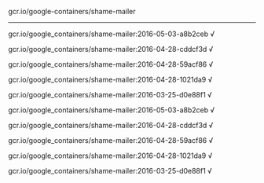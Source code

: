 gcr.io/google-containers/shame-mailer 

----
gcr.io/google_containers/shame-mailer:2016-05-03-a8b2ceb √

gcr.io/google_containers/shame-mailer:2016-04-28-cddcf3d √

gcr.io/google_containers/shame-mailer:2016-04-28-59acf86 √

gcr.io/google_containers/shame-mailer:2016-04-28-1021da9 √

gcr.io/google_containers/shame-mailer:2016-03-25-d0e88f1 √

gcr.io/google_containers/shame-mailer:2016-05-03-a8b2ceb √

gcr.io/google_containers/shame-mailer:2016-04-28-cddcf3d √

gcr.io/google_containers/shame-mailer:2016-04-28-59acf86 √

gcr.io/google_containers/shame-mailer:2016-04-28-1021da9 √

gcr.io/google_containers/shame-mailer:2016-03-25-d0e88f1 √


